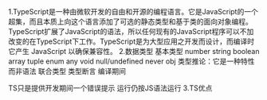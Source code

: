 1.TypeScript是一种由微软开发的自由和开源的编程语言。它是JavaScript的一个超集，而且本质上向这个语言添加了可选的静态类型和基于类的面向对象编程。
TypeScript扩展了JavaScript的语法，所以任何现有的JavaScript程序可以不加改变的在TypeScript下工作。TypeScript是为大型应用之开发而设计，而编译时它产生 JavaScript 以确保兼容性。
2.数据类型
    基本类型
number string boolean array tuple enum any
void null/undefined never obj
类型推论：它是一种特性而非语法
联合类型
类型断言 编译期间

TS只是提供开发期间一个错误提示 运行仍按JS语法运行
3.TS优点
